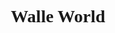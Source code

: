 <link href="https://fonts.googleapis.com/css?family=Gloria+Hallelujah&display=swap" rel="stylesheet">

<h1 align="center" style="font-family: Gloria Hallelujah, cursive; font-size: 2em;">
  Walle World
</h1>


